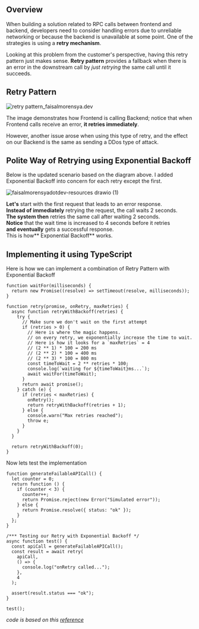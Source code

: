 

## Overview
When building a solution related to RPC calls between frontend and backend,
developers need to consider handling errors due to unreliable networking or because
the backend is unavailable at some point. One of the strategies is using a **retry mechanism**.

Looking at this problem from the customer's perspective, having this retry pattern just makes sense. 
**Retry pattern** provides a fallback when there is an error in the downstream call by _just retrying_ 
the same call until it succeeds.

## Retry Pattern
![retry pattern_faisalmorensya.dev](https://github.com/lloistborn/lloistborn.github.io/assets/4990180/7b1028ce-b9cf-4eed-937a-7ea2e8434ead)

The image demonstrates how Frontend is calling Backend; notice that when Frontend calls receive an error, **it retries immediately**. 

However, another issue arose when using this type of retry, and the effect on our Backend is the same as sending a DDos type of attack.

## Polite Way of Retrying using Exponential Backoff
Below is the updated scenario based on the diagram above. I added Exponential Backoff into concern for each retry except the first.

![faisalmorensyadotdev-resources drawio (1)](https://github.com/lloistborn/lloistborn.github.io/assets/4990180/648e6b73-9382-4dec-95f0-5f2ec32fea8c)

<span>**Let's** start with the first request that leads to an error response.</span><br>
<span>**Instead of immediately** retrying the request, the call waits 2 seconds.</span><br>
<span>**The system then** retries the same call after waiting 2 seconds.</span><br>
<span>**Notice** that the wait time is increased to 4 seconds before it retries</span><br>
<span>**and eventually** gets a successful response.</span><br>
<span> This is how** Exponential Backoff** works. </span>


## Implementing it using TypeScript
Here is how we can implement a combination of Retry Pattern with Exponential Backoff
```
function waitFor(milliseconds) {
  return new Promise((resolve) => setTimeout(resolve, milliseconds));
}

function retry(promise, onRetry, maxRetries) {
  async function retryWithBackoff(retries) {
    try {
      // Make sure we don't wait on the first attempt
      if (retries > 0) {
        // Here is where the magic happens.
        // on every retry, we exponentially increase the time to wait.
        // Here is how it looks for a `maxRetries` = 4
        // (2 ** 1) * 100 = 200 ms
        // (2 ** 2) * 100 = 400 ms
        // (2 ** 3) * 100 = 800 ms
        const timeToWait = 2 ** retries * 100;
        console.log(`waiting for ${timeToWait}ms...`);
        await waitFor(timeToWait);
      }
      return await promise();
    } catch (e) {
      if (retries < maxRetries) {
        onRetry();
        return retryWithBackoff(retries + 1);
      } else {
        console.warn("Max retries reached");
        throw e;
      }
    }
  }

  return retryWithBackoff(0);
}
```

Now lets test the implementation
```
function generateFailableAPICall() {
  let counter = 0;
  return function () {
    if (counter < 3) {
      counter++;
      return Promise.reject(new Error("Simulated error"));
    } else {
      return Promise.resolve({ status: "ok" });
    }
  };
}

/*** Testing our Retry with Exponential Backoff */
async function test() {
  const apiCall = generateFailableAPICall();
  const result = await retry(
    apiCall,
    () => {
      console.log("onRetry called...");
    },
    4
  );

  assert(result.status === "ok");
}

test();
```

_code is based on this [reference](https://bpaulino.com/entries/retrying-api-calls-with-exponential-backoff)_
